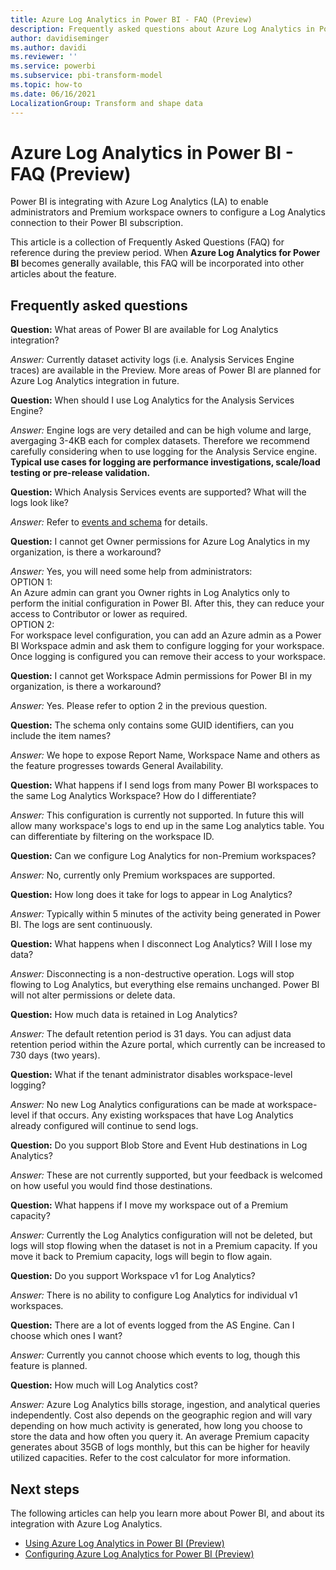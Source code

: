 ```yaml
---
title: Azure Log Analytics in Power BI - FAQ (Preview)
description: Frequently asked questions about Azure Log Analytics in Power BI
author: davidiseminger
ms.author: davidi
ms.reviewer: ''
ms.service: powerbi
ms.subservice: pbi-transform-model
ms.topic: how-to
ms.date: 06/16/2021
LocalizationGroup: Transform and shape data
---
```

# Azure Log Analytics in Power BI - FAQ (Preview)

Power BI is integrating with Azure Log Analytics (LA) to enable administrators and Premium workspace owners to configure a Log Analytics connection to their Power BI subscription. 

This article is a collection of Frequently Asked Questions (FAQ) for reference during the preview period. When **Azure Log Analytics for Power BI** becomes generally available, this FAQ will be incorporated into other articles about the feature.

## Frequently asked questions

**Question:** What areas of Power BI are available for Log Analytics integration?  

*Answer:* Currently dataset activity logs (i.e. Analysis Services Engine traces) are available in the Preview. More areas of Power BI are planned for Azure Log Analytics integration in future.  

**Question:** When should I use Log Analytics for the Analysis Services Engine?  

*Answer:* Engine logs are very detailed and can be high volume and large, avergaging 3-4KB each for complex datasets. Therefore we recommend carefully considering when to use logging for the Analysis Service engine. **Typical use cases for logging are performance investigations, scale/load testing or pre-release validation.**  

**Question:**  Which Analysis Services events are supported? What will the logs look like?  

*Answer:*  Refer to [events and schema](desktop-log-analytics-configure.md#events-and-schema) for details.  

**Question:**  I cannot get Owner permissions for Azure Log Analytics in my organization, is there a workaround?  

*Answer:*  Yes, you will need some help from administrators:  
OPTION 1:  
An Azure admin can grant you Owner rights in Log Analytics only to perform the initial configuration in Power BI. After this, they can reduce your access to Contributor or lower as required.  
OPTION 2:  
For workspace level configuration, you can add an Azure admin as a Power BI Workspace admin and ask them to configure logging for your workspace. Once logging is configured you can remove their access to your workspace.

**Question:**  I cannot get Workspace Admin permissions for Power BI in my organization, is there a workaround?  

*Answer:*  Yes. Please refer to option 2 in the previous question.  

**Question:**  The schema only contains some GUID identifiers, can you include the item names?  

*Answer:*  We hope to expose Report Name, Workspace Name and others as the feature progresses towards General Availability.  

**Question:**  What happens if I send logs from many Power BI workspaces to the same Log Analytics Workspace? How do I differentiate?  

*Answer:*  This configuration is currently not supported. In future this will allow many workspace's logs to end up in the same Log analytics table. You can differentiate by filtering on the workspace ID.  

**Question:**  Can we configure Log Analytics for non-Premium workspaces?  

*Answer:*  No, currently only Premium workspaces are supported.  

**Question:**  How long does it take for logs to appear in Log Analytics?  

*Answer:*  Typically within 5 minutes of the activity being generated in Power BI. The logs are sent continuously.  

**Question:**  What happens when I disconnect Log Analytics? Will I lose my data?  

*Answer:*  Disconnecting is a non-destructive operation. Logs will stop flowing to Log Analytics, but everything else remains unchanged. Power BI will not alter permissions or delete data.  

**Question:**  How much data is retained in Log Analytics?  

*Answer:*  The default retention period is 31 days. You can adjust data retention period within the Azure portal, which currently can be increased to 730 days (two years).  

**Question:**  What if the tenant administrator disables workspace-level logging?  

*Answer:*  No new Log Analytics configurations can be made at workspace-level if that occurs. Any existing workspaces that have Log Analytics already configured will continue to send logs.  

**Question:**  Do you support Blob Store and Event Hub destinations in Log Analytics?  

*Answer:*  These are not currently supported, but your feedback is welcomed on how useful you would find those destinations.  

**Question:**  What happens if I move my workspace out of a Premium capacity?  

*Answer:*  Currently the Log Analytics configuration will not be deleted, but logs will stop flowing when the dataset is not in a Premium capacity. If you move it back to Premium capacity, logs will begin to flow again.  

**Question:**  Do you support Workspace v1 for Log Analytics?  

*Answer:*  There is no ability to configure Log Analytics for individual v1 workspaces.  

**Question:**  There are a lot of events logged from the AS Engine. Can I choose which ones I want?  

*Answer:*  Currently you cannot choose which events to log, though this feature is planned.  

**Question:**  How much will Log Analytics cost?  

*Answer:*  Azure Log Analytics bills storage, ingestion, and analytical queries independently. Cost also depends on the geographic region and will vary depending on how much activity is generated, how long you choose to store the data and how often you query it. An average Premium capacity generates about 35GB of logs monthly, but this can be higher for heavily utilized capacities. Refer to the cost calculator for more information.  


## Next steps
The following articles can help you learn more about Power BI, and about its integration with Azure Log Analytics.

* [Using Azure Log Analytics in Power BI (Preview)](desktop-log-analytics-overview.md)
* [Configuring Azure Log Analytics for Power BI (Preview)](desktop-log-analytics-configure.md)
